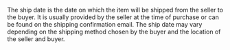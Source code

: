 The ship date is the date on which the item will be shipped from the seller to the buyer. It is usually provided by the seller at the time of purchase or can be found on the shipping confirmation email. The ship date may vary depending on the shipping method chosen by the buyer and the location of the seller and buyer.